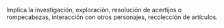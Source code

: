 Implica la investigación, exploración, resolución de acertijos o rompecabezas, interacción con otros personajes, recolección de artículos.